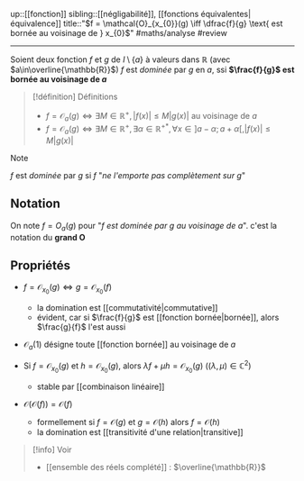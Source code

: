 up::[[fonction]]
sibling::[[négligabilité]], [[fonctions équivalentes|équivalence]]
title::"$f = \mathcal{O}_{x_{0}}(g) \iff \dfrac{f}{g} \text{ est bornée au voisinage de } x_{0}$"
#maths/analyse #review 

----
Soient deux fonction $f$ et $g$ de $I \setminus\{a\}$ à valeurs dans $\mathbb{R}$ (avec $a\in\overline{\mathbb{R}}$)
$f$ est _dominée_ par $g$ en $a$, ssi **$\frac{f}{g}$ est bornée au voisinage de $a$**

> [!définition] Définitions
>  - $f = \mathcal{O}_a(g) \iff \exists M\in\mathbb{R}^{+}, |f(x)| \leq M|g(x)|$ au voisinage de $a$
>  - $f = \mathcal{O}_a(g) \iff \exists M\in\mathbb{R}^{+}, \exists \alpha\in\mathbb{R}^{+*}, \forall x \in ]a-\alpha; a+\alpha[, |f(x)| \leq M|g(x)|$

> [!note]
> $f$ est _dominée_ par $g$ si $f$ "_ne l'emporte pas complètement sur $g$_"

## Notation
On note $f = O_{a}(g)$ pour "_$f$ est dominée par $g$ au voisinage de $a$_".
c'est la notation du **grand O**


## Propriétés
 - $f=\mathcal{O}_{x_{0}}(g) \iff g=\mathcal{O}_{x_{0}}(f)$
     - la domination est [[commutativité|commutative]]
     - évident, car si $\frac{f}{g}$ est [[fonction bornée|bornée]], alors $\frac{g}{f}$ l'est aussi

 - $\mathcal{O}_{a}(1)$ désigne toute [[fonction bornée]] au voisinage de $a$
 
 - Si $f = \mathcal{O}_{x_{0}}(g)$ et $h = \mathcal{O}_{x_{0}}(g)$, alors $\lambda f + \mu h = \mathcal{O}_{x_{0}}(g)$ ($(\lambda, \mu) \in \mathbb{C}^{2}$)
     - stable par [[combinaison linéaire]]

 - $\mathcal{O}(\mathcal{O}(f)) = \mathcal{O}(f)$
     - formellement si $f = \mathcal{O}(g)$ et $g = \mathcal{O}(h)$ alors $f = \mathcal{O}(h)$
     - la domination est [[transitivité d'une relation|transitive]]



> [!info] Voir
>  - [[ensemble des réels complété]] : $\overline{\mathbb{R}}$
 
